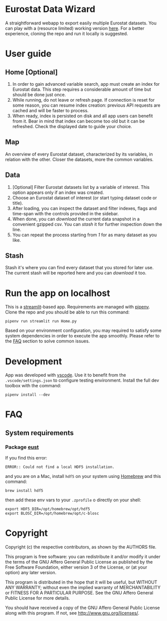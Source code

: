 # Eurostat Data Wizard
A straightforward webapp to export easily multiple Eurostat datasets. You can play with a (resource limited) working version [here](https://eurostat-datawizard.streamlit.app). For a better experience, cloning the repo and run it locally is suggested.

# User guide
## Home [Optional]
1. In order to gain advanced variable search, app must create an index for Eurostat data. This step requires a considerable amount of time but should be done just once. 
2. While running, do not leave or refresh page. If connection is reset for some reason, you can resume index creation: previous API requests are cached and will be faster to process.
3. When ready, index is persisted on disk and all app users can benefit from it. Bear in mind that index can become too old but it can be refreshed. Check the displayed date to guide your choice.

## Map
An overview of every Eurostat dataset, characterized by its variables, in relation with the other. Closer the datasets, more the common variables.

## Data
1. [Optional] Filter Eurostat datasets list by a variable of interest. This option appears only if an index was created.
2. Choose an Eurostat dataset of interest (or start typing dataset code or title).
3. After loading, you can inspect the dataset and filter indexes, flags and time-span with the controls provided in the sidebar.
4. When done, you can _download_ the current data snapshot in a convenient gzipped csv. You can _stash_ it for further inspection down the line. 
5. You can repeat the process starting from _1_ for as many dataset as you like.

## Stash
Stash it's where you can find every dataset that you stored for later use. The current stash will be reported here and you can _download_ it too.

# Run the app on localhost
This is a [streamlit](https://streamlit.io/)-based app. Requirements are managed with [pipenv](https://pipenv.pypa.io/). 
Clone the repo and you should be able to run this command:
```
pipenv run streamlit run Home.py
```
Based on your environment configuration, you may required to satisfy some system dependencies in order to execute the app smoothly. Please refer to the [FAQ](#FAQ) section to solve common issues.

# Development
App was developed with [vscode](https://code.visualstudio.com/). Use it to benefit from the `.vscode/settings.json` to configure testing environment.
Install the full dev toolbox with the command:
```
pipenv install --dev
```

# FAQ
## System requirements
### Package [eust](https://github.com/rasmuse/eust)
If you find this error:
```
ERROR:: Could not find a local HDF5 installation.
```
and you are on a Mac, install `hdf5` on your system using [Homebrew](https://brew.sh/) and this command:
```
brew install hdf5
```
then add these env vars to your `.zprofile` o directly on your shell:
```
export HDF5_DIR=/opt/homebrew/opt/hdf5
export BLOSC_DIR=/opt/homebrew/opt/c-blosc
```

# Copyright
Copyright (c) the respective contributors, as shown by the AUTHORS file.

This program is free software: you can redistribute it and/or modify
it under the terms of the GNU Affero General Public License as published
by the Free Software Foundation, either version 3 of the License, or
(at your option) any later version.

This program is distributed in the hope that it will be useful,
but WITHOUT ANY WARRANTY; without even the implied warranty of
MERCHANTABILITY or FITNESS FOR A PARTICULAR PURPOSE.  See the
GNU Affero General Public License for more details.

You should have received a copy of the GNU Affero General Public License
along with this program.  If not, see <http://www.gnu.org/licenses/>.
